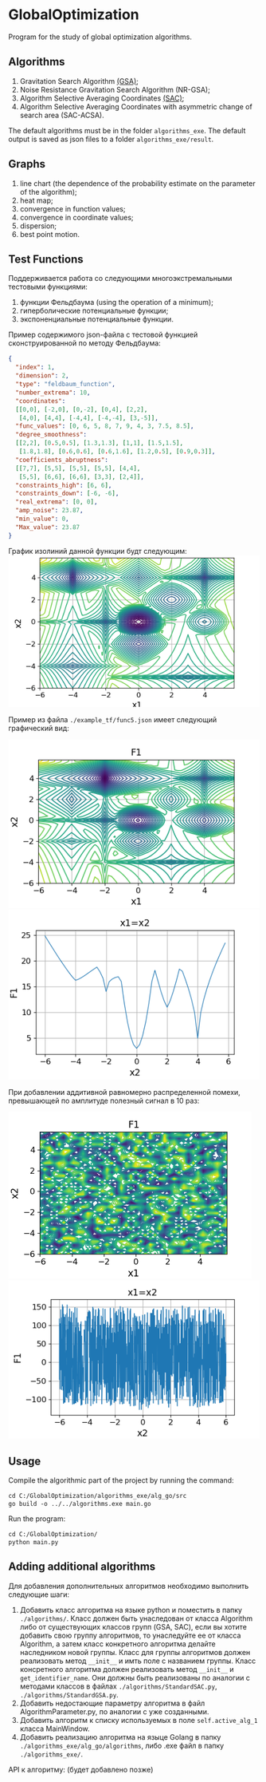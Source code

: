 # GlobalOptimization

Program for the study of global optimization algorithms.

## Algorithms
1) Gravitation Search Algorithm [(GSA)](http://ahmetcevahircinar.com.tr/wp-content/uploads/2017/04/GSA_A_Gravitational_Search_Algorithm.pdf);
2) Noise Resistance Gravitation Search Algorithm (NR-GSA);
3) Algorithm Selective Averaging Coordinates [(SAC)](https://cyberleninka.ru/article/v/metod-globalnoy-optimizatsii-osnovannyy-na-selektivnom-usrednenii-koordinat-pri-nalichii-ogranicheniy);
4) Algorithm Selective Averaging Coordinates with asymmetric change of search area (SAC-ACSA).

The default algorithms must be in the folder `algorithms_exe`.
The default output is saved as json files to a folder `algorithms_exe/result`.

## Graphs
1) line chart (the dependence of the probability estimate on the parameter of the algorithm);
2) heat map;
3) convergence in function values;
4) convergence in coordinate values;
5) dispersion;
6) best point motion.

## Test Functions
Поддерживается работа со следующими многоэкстремальными тестовыми функциями:
1) функции Фельдбаума (using the operation of a minimum);
2) гиперболические потенциальные функции;
3) экспоненциальные потенциальные функции.

Пример содержимого json-файла с тестовой функцией сконструированной по методу Фельдбаума:
```json
{ 
  "index": 1,
  "dimension": 2,
  "type": "feldbaum_function",
  "number_extrema": 10,
  "coordinates":
  [[0,0], [-2,0], [0,-2], [0,4], [2,2],
   [4,0], [4,4], [-4,4], [-4,-4], [3,-5]],
  "func_values": [0, 6, 5, 8, 7, 9, 4, 3, 7.5, 8.5],
  "degree_smoothness":
  [[2,2], [0.5,0.5], [1.3,1.3], [1,1], [1.5,1.5],
   [1.8,1.8], [0.6,0.6], [0.6,1.6], [1.2,0.5], [0.9,0.3]],
  "coefficients_abruptness":
  [[7,7], [5,5], [5,5], [5,5], [4,4],
   [5,5], [6,6], [6,6], [3,3], [2,4]],
  "constraints_high": [6, 6],
  "constraints_down": [-6, -6],
  "real_extrema": [0, 0],
  "amp_noise": 23.87,
  "min_value": 0,
  "Max_value": 23.87
}
```
График изолиний данной функции будт следующим:
![alt text](https://github.com/redb0/global-optimization/blob/master/examples_tf/f3_contour.png)

Пример из файла `./example_tf/func5.json` имеет следующий графический вид:

![alt text](https://github.com/redb0/global-optimization/blob/master/examples_tf/f5.png)
![alt text](https://github.com/redb0/global-optimization/blob/master/examples_tf/f5_x1=x2.png)

При добавлении аддитивной равномерно распределенной помехи, превышающей по амплитуде полезный сигнал в 10 раз:

![alt text](https://github.com/redb0/global-optimization/blob/master/examples_tf/f5_k_sn%3D10.png)
![alt text](https://github.com/redb0/global-optimization/blob/master/examples_tf/f5_x1%3Dx2_k_sn%3D10.png)

## Usage

Compile the algorithmic part of the project by running the command:

```commandline
cd C:/GlobalOptimization/algorithms_exe/alg_go/src
go build -o ../../algorithms.exe main.go
```

Run the program:
```commandline
cd C:/GlobalOptimization/
python main.py
```

## Adding additional algorithms

Для добавления дополнительных алгоритмов необходимо выполнить следующие шаги:
1) Добавить класс алгоритма на языке python и поместить в папку `./algorithms/`.
Класс должен быть унаследован от класса Algorithm либо от существующих классов групп (GSA, SAC), 
если вы хотите добавить свою группу алгоритмов, то унаследуйте ее от класса Algorithm, 
а затем класс конкретного алгоритма делайте наследником новой группы. 
Класс для группы алгоритмов должен реализовать метод ```__init__``` и имть поле с названием группы.
Класс консретного алгоритма должен реализовать метод ```__init__``` и ```get_identifier_name```. 
Они должны быть реализованы по аналогии с методами классов в файлах `./algorithms/StandardSAC.py`, 
`./algorithms/StandardGSA.py`.
2) Добавить недостающие параметру алгоритма в файл AlgorithmParameter.py, по аналогии с уже созданными.
3) Добавить алгоритм к списку используемых в поле ```self.active_alg_1``` класса MainWindow.
3) Добавить реализацию алгоритма на языце Golang в папку `./algorithms_exe/alg_go/algorithms`, 
либо .exe файл в папку `./algorithms_exe/`.

API к алгоритму: (будет добавлено позже)

